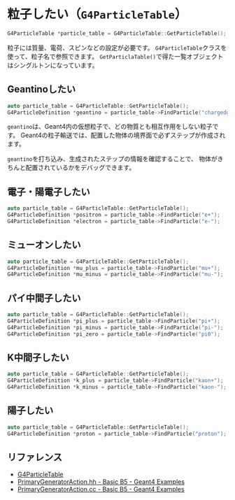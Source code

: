 # 粒子したい（``G4ParticleTable``）

```cpp
G4ParticleTable *particle_table = G4ParticleTable::GetParticleTable();
```

粒子には質量、電荷、スピンなどの設定が必要です。
``G4ParticleTable``クラスを使って、粒子名で参照できます。
``GetParticlaTable()``で得た一覧オブジェクトはシングルトンになっています。

## Geantinoしたい

```cpp
auto particle_table = G4ParticleTable::GetParticleTable();
G4ParticleDefinition *geantino = particle_table->FindParticle("chargedgeantino");
```

``geantino``は、Geant4内の仮想粒子で、どの物質とも相互作用をしない粒子です。
Geant4の粒子輸送では、配置した物体の境界面で必ずステップが作成されます。

``geantino``を打ち込み、生成されたステップの情報を確認することで、
物体がきちんと配置されているかをデバッグできます。

## 電子・陽電子したい

```cpp
auto particle_table = G4ParticleTable::GetParticleTable();
G4ParticleDefinition *positron = particle_table->FindParticle("e+");
G4ParticleDefinition *electron = particle_table->FindParticle("e-");
```

## ミューオンしたい

```cpp
auto particle_table = G4ParticleTable::GetParticleTable();
G4ParticleDefinition *mu_plus = particle_table->FindParticle("mu+");
G4ParticleDefinition *mu_minus = particle_table->FindParticle("mu-");
```

## パイ中間子したい

```cpp
auto particle_table = G4ParticleTable::GetParticleTable();
G4ParticleDefinition *pi_plus = particle_table->FindParticle("pi+");
G4ParticleDefinition *pi_minus = particle_table->FindParticle("pi-");
G4ParticleDefinition *pi_zero = particle_table->FindParticle("pi0");
```

## K中間子したい

```cpp
auto particle_table = G4ParticleTable::GetParticleTable();
G4ParticleDefinition *k_plus = particle_table->FindParticle("kaon+");
G4ParticleDefinition *k_minus = particle_table->FindParticle("kaon-");
```

## 陽子したい

```cpp
auto particle_table = G4ParticleTable::GetParticleTable();
G4ParticleDefinition *proton = particle_table->FindParticle("proton");
```



## リファレンス

- [G4ParticleTable](https://geant4.kek.jp/Reference/11.2.0/classG4ParticleTable.html)
- [PrimaryGeneratorAction.hh - Basic B5 - Geant4 Examples](https://github.com/Geant4/geant4/blob/master/examples/basic/B5/include/PrimaryGeneratorAction.hh)
- [PrimaryGeneratorAction.cc - Basic B5 - Geant4 Examples](https://github.com/Geant4/geant4/blob/master/examples/basic/B5/src/PrimaryGeneratorAction.hh)

